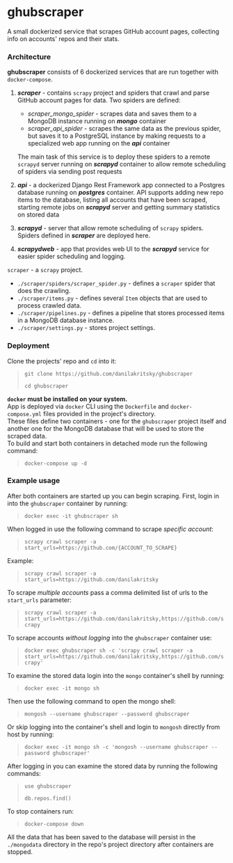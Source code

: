 ghubscraper
============

A small dockerized service that scrapes GitHub account pages, collecting info on accounts' repos and their stats.


### Architecture
**ghubscraper** consists of 6 dockerized services that are run together with `docker-compose`.
1. ***scraper*** - contains `scrapy` project and spiders that crawl and parse GitHub account pages for data. Two spiders are defined:
    - *scraper_mongo_spider* - scrapes data and saves them to a MongoDB instance running on ***mongo*** container
    - *scraper_api_spider* - scrapes the same data as the previous spider, but saves it to a PostgreSQL instance by making requests to a specialized web app running on the ***api*** container

    The main task of this service is to deploy these spiders to a remote `scrapyd` server running on ***scrapyd*** container to allow remote scheduling of spiders via sending post requests

2. ***api*** - a dockerized Django Rest Framework app connected to a Postgres database running on ***postgres*** container. API supports adding new repo items to the database, listing all accounts that have been scraped, starting remote jobs on ***scrapyd*** server and getting summary statistics on stored data

3. ***scrapyd*** - server that allow remote scheduling of `scrapy` spiders. Spiders defined in ***scraper*** are deployed here.

4. ***scrapydweb*** - app that provides web UI to the ***scrapyd*** service for easier spider scheduling and logging.

`scraper` - a `scrapy` project.  
- `./scraper/spiders/scraper_spider.py` - defines a `scraper` spider that does the crawling. 
- `./scraper/items.py` - defines several `Item` objects that are used to process crawled data.
- `./scraper/pipelines.py` - defines a pipeline that stores processed items in a MongoDB database instance.
- `./scraper/settings.py` - stores project settings.

### Deployment
Clone the projects' repo and `cd` into it:
> `git clone https://github.com/danilakritsky/ghubscraper`
>
> `cd ghubscraper`
>
**`docker` must be installed on your system.**  
App is deployed via `docker` CLI using the `Dockerfile` and `docker-compose.yml` files provided in the project's directory.  
These files define two containers - one for the `ghubscraper` project itself and another one for the MongoDB database that will be used to store the scraped data.  
To build and start both containers in detached mode run the following command:
> ```docker-compose up -d```

### Example usage

After both containers are started up you can begin scraping.
First, login in into the `ghubscraper` container by running:
> `docker exec -it ghubscraper sh`  
>
When logged in use the following command to scrape *specific account*:
> `scrapy crawl scraper -a start_urls=https://github.com/{ACCOUNT_TO_SCRAPE}`
>
Example:
> `scrapy crawl scraper -a start_urls=https://github.com/danilakritsky`
>
To scrape *multiple accounts* pass a comma delimited list of urls to the `start_urls` parameter:
> `scrapy crawl scraper -a start_urls=https://github.com/danilakritsky,https://github.com/scrapy`
>

To scrape accounts *without logging* into the `ghubscraper` container use:
>`docker exec ghubscraper sh -c 'scrapy crawl scraper -a start_urls=https://github.com/danilakritsky,https://github.com/scrapy'`
>
To examine the stored data login into the `mongo` container's shell by running:
> `docker exec -it mongo sh`  
>
Then use the following command to open the mongo shell:
> `mongosh --username ghubscraper --password ghubscraper`
>
Or skip logging into the container's shell and login to `mongosh` directly from host by running:
> `docker exec -it mongo sh -c 'mongosh --username ghubscraper --password ghubscraper'`
>
After logging in you can examine the stored data by running the following commands:
> `use ghubscraper` 
>
>`db.repos.find()`
>
To stop containers run:
> `docker-compose down`
>
All the data that has been saved to the database will persist in the `./mongodata` directory in the repo's project directory after containers are stopped.

